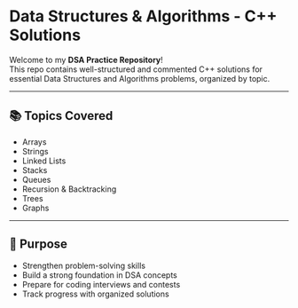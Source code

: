 # Data Structures & Algorithms - C++ Solutions

Welcome to my **DSA Practice Repository**!  
This repo contains well-structured and commented C++ solutions for essential Data Structures and Algorithms problems, organized by topic.

---

## 📚 Topics Covered

- Arrays  
- Strings  
- Linked Lists  
- Stacks  
- Queues  
- Recursion & Backtracking  
- Trees  
- Graphs  

---

## 🎯 Purpose

- Strengthen problem-solving skills  
- Build a strong foundation in DSA concepts  
- Prepare for coding interviews and contests  
- Track progress with organized solutions  


